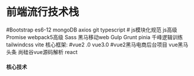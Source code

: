 # 前端流行技术栈

#Bootstrap    es6-12     mongoDB     axios     git      typescript    # js模块化规范      js高级    Promise    webpack5高级  Sass   黑马移动web    Gulp     Grunt    pinia   千峰逻辑训练   tailwindcss   vite
核心框架:
 #vue2 .0     vue3.0    #vue2黑马电商后台项目   vue黑马头条     尚硅谷vue源码解析       react   



#### 核心技术
